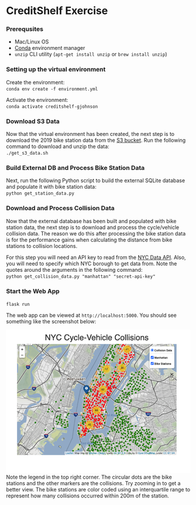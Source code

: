 # CreditShelf Exercise
### Prerequsites
- Mac/Linux OS
- [Conda](https://docs.conda.io/en/latest/miniconda.html) environment manager
- `unzip` CLI utility (`apt-get install unzip` or `brew install unzip`)

### Setting up the virtual environment
Create the environment:  
`conda env create -f environment.yml`  

Activate the environment:  
`conda activate creditshelf-gjohnson`

### Download S3 Data
Now that the virtual environment has been created, the next
step is to download the 2019 bike station data from the [S3 bucket](https://s3.amazonaws.com/tripdata/index.html).
Run the following command to download and unzip the data:  
`./get_s3_data.sh`

### Build External DB and Process Bike Station Data
Next, run the following Python script to build the external
SQLite database and populate it with bike station data:   
`python get_station_data.py`

### Download and Process Collision Data
Now that the external database has been built and populated with
bike station data, the next step is to download and process the cycle/vehicle
collision data. The reason we do this after processing the bike station
data is for the performance gains when calculating the distance from bike stations
to collision locations.
   
For this step you will need an API key to read from the [NYC Data API](https://dev.socrata.com/foundry/data.cityofnewyork.us/h9gi-nx95).
Also, you will need to specify which NYC borough to get data from. Note the quotes
around the arguments in the following command:  
`python get_collision_data.py "manhattan" "secret-api-key"`

### Start the Web App
`flask run`  

The web app can be viewed at `http://localhost:5000`. You should see something like the
screenshot below:

![screenshot](screenshot.png)  
Note the legend in the top right corner. The circular dots are the bike stations and the 
other markers are the collisions. Try zooming in to get a better view. The bike stations
are color coded using an interquartile range to represent how many collisions occurred within 200m of the station.   